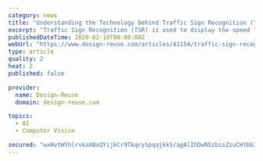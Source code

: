 ```yaml
---
category: news
title: "Understanding the Technology behind Traffic Sign Recognition (TSR) Systems"
excerpt: "Traffic Sign Recognition (TSR) is used to display the speed limit signs ... be applied on sharpened edges for smoothing There are two approaches to detecting the object, • Colour-based Detection: Colour is one of the most powerful attributes for object ..."
publishedDateTime: 2020-02-10T00:00:00Z
webUrl: "https://www.design-reuse.com/articles/41154/traffic-sign-recognition-tsr-system.html"
type: article
quality: 2
heat: 2
published: false

provider:
  name: Design-Reuse
  domain: design-reuse.com

topics:
  - AI
  - Computer Vision

secured: "wxHvtWYhlrvkaXBxQYijkCr9TkqrySpqajkk5/agAlIhDwN5zbisZzuCHtbbIdpZiDBeKdJMqTruiznOC4JCxyRBsNQIdAdBeR9qffICwzptXlykNcryQsB9P/jbwkOqV0q/uJLbLk2qyqwAKZ2rMT8yfQa40FaYBcN/kj1BtZYGjTyKdyd4liBYvoMkHx226kyjlpYu0q3gbRZhGHj0rUE0SEgcZsV2xZRqS6E3l5W76duIKip8JfsaKiXEqtHZ//N+BZ01E+RCNm89Bdisuiu7uvwffhDvZQGm0Kmcy9tQD1XDTVIORyOvfi6sQRKD;f8ZOjSm6sZvnOuOo79L/aA=="
---
```


